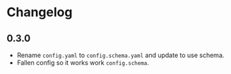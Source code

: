 # Changelog

## 0.3.0

- Rename `config.yaml` to `config.schema.yaml` and update to use schema.
- Fallen config so it works work `config.schema`.
